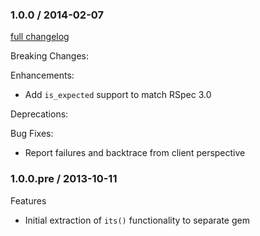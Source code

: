 ### 1.0.0 / 2014-02-07
[full changelog](http://github.com/rspec/rspec-its/compare/v1.0.0.pre...master)

Breaking Changes:


Enhancements:
* Add `is_expected` support to match RSpec 3.0

Deprecations:


Bug Fixes:
* Report failures and backtrace from client perspective


### 1.0.0.pre / 2013-10-11

Features

* Initial extraction of `its()` functionality to separate gem

